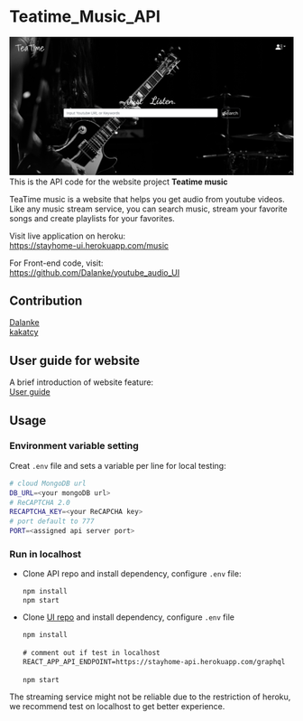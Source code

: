 # Teatime_Music_API

![image](readme_images/homepage02.png)
This is the API code for the website project **Teatime music**

TeaTime music is a website that helps you get audio from youtube videos. Like any music stream service, you can search music, stream your favorite songs and create playlists for your favorites.

Visit live application on heroku:<br>
https://stayhome-ui.herokuapp.com/music

For Front-end code, visit:<br>
https://github.com/Dalanke/youtube_audio_UI

## Contribution

[Dalanke](https://github.com/Dalanke)<br>
[kakatcy](https://github.com/kakatcy)<br>


## User guide for website
A brief introduction of website feature:<br>
[User guide](./Intro.md)

## Usage
### Environment variable setting
Creat `.env` file and sets a variable per line for local testing:
```bash
# cloud MongoDB url
DB_URL=<your mongoDB url>
# ReCAPTCHA 2.0
RECAPTCHA_KEY=<your ReCAPCHA key>
# port default to 777
PORT=<assigned api server port>
```

### Run in localhost
* Clone API repo and install dependency, configure `.env` file:
  ```
  npm install
  npm start
  ```
* Clone [UI repo](https://github.com/Dalanke/youtube_audio_UI) and install dependency, configure `.env` file
  ```
  npm install

  # comment out if test in localhost
  REACT_APP_API_ENDPOINT=https://stayhome-api.herokuapp.com/graphql

  npm start
  ```
The streaming service might not be reliable due to the restriction of heroku, we recommend test on localhost to get better experience.
